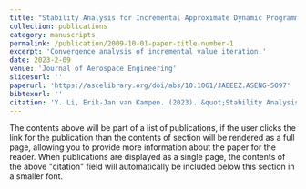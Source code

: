 ```yaml
---
title: "Stability Analysis for Incremental Approximate Dynamic Programming with Approximation Errors"
collection: publications
category: manuscripts
permalink: /publication/2009-10-01-paper-title-number-1
excerpt: 'Convergence analysis of incremental value iteration.'
date: 2023-2-09
venue: 'Journal of Aerospace Engineering'
slidesurl: ''
paperurl: 'https://ascelibrary.org/doi/abs/10.1061/JAEEEZ.ASENG-5097'
bibtexurl: ''
citation: 'Y. Li, Erik-Jan van Kampen. (2023). &quot;Stability Analysis for Incremental Approximate Dynamic Programming with Approximation Errors.&quot; <i>Journal of Aerospace Engineering 1</i>. 37(1), 1-13.'
---
```

The contents above will be part of a list of publications, if the user clicks the link for the publication than the contents of section will be rendered as a full page, allowing you to provide more information about the paper for the reader. When publications are displayed as a single page, the contents of the above "citation" field will automatically be included below this section in a smaller font.
